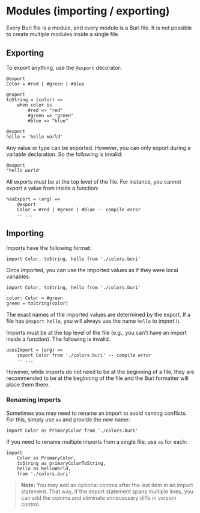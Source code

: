 # Modules (importing / exporting)

Every Buri file is a module, and every module is a Buri file. It is not possible to create multiple modules inside a single file.

## Exporting

To export anything, use the `@export` decorator:

```buri
@export
Color = #red | #green | #blue

@export
toString = (color) =>
    when color is
        #red => "red"
        #green => "green"
        #blue => "blue"

@export
hello = 'hello world'
```

Any value or type can be exported. However, you can only export during a variable declaration. So the following is invalid:

```buri
@export
'hello world'
```

All exports must be at the top level of the file. For instance, you cannot export a value from inside a function:

```buri
hasExport = (arg) =>
    @export
    Color = #red | #green | #blue -- compile error
    -- ...
```

## Importing

Imports have the following format:

```buri
import Color, toString, hello from './colors.buri'
```

Once imported, you can use the imported values as if they were local variables.

```buri
import Color, toString, hello from './colors.buri'

color: Color = #green
green = toString(color)
```

The exact names of the imported values are determined by the export. If a file has `@export hello`, you will always use the name `hello` to import it.

Imports must be at the top level of the file (e.g., you can't have an import inside a function). The following is invalid.

```buri
usesImport = (arg) =>
    import Color from './colors.buri' -- compile error
    -- ...
```

However, while imports do not need to be at the beginning of a file, they are recommended to be at the beginning of the file and the Buri formatter will place them there.

### Renaming imports

Sometimes you may need to rename an import to avoid naming conflicts. For this, simply use `as` and provide the new name:

```buri
import Color as PrimaryColor from './colors.buri'
```

If you need to rename multiple imports from a single file, use `as` for each:

```buri
import
    Color as PrimaryColor,
    toString as primaryColorToString,
    hello as helloWorld,
    from './colors.buri'
```

> **Note:** You may add an optional comma after the last item in an import statement. That way, if the import statement spans multiple lines, you can add the comma and eliminate unnecessary diffs in version control.
